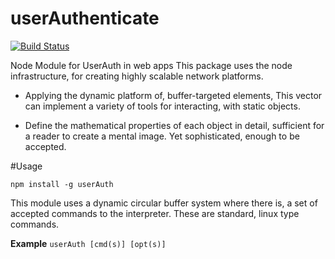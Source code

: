# userAuthenticate
[![Build Status](https://travis-ci.org/ArcanaMagus/userAuthenticate.svg?branch=userAuth)](https://travis-ci.org/ArcanaMagus/userAuthenticate)


Node Module for UserAuth in web apps
  This package uses the node infrastructure, for
  creating highly scalable network platforms. 
  
  - Applying the dynamic platform of, buffer-targeted elements,
  This vector can implement a variety of tools for interacting,
  with static objects.
  
  - Define the mathematical properties of each object in detail,
  sufficient for a reader to create a mental image. Yet sophisticated,
  enough to be accepted. 

#Usage
 
 <code>npm install -g userAuth</code>
  
  This module uses a dynamic circular buffer system where there is,
  a set of accepted commands to the interpreter. These are standard,
  linux type commands.
  
  **Example**
  <code>userAuth [cmd(s)] [opt(s)] </code>
